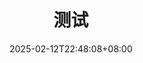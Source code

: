 ---
weight: 999
title: "测试"
description: ""
icon: "article"
date: "2025-02-12T22:48:08+08:00"
lastmod: "2025-02-12T22:48:08+08:00"
draft: true
toc: true
---